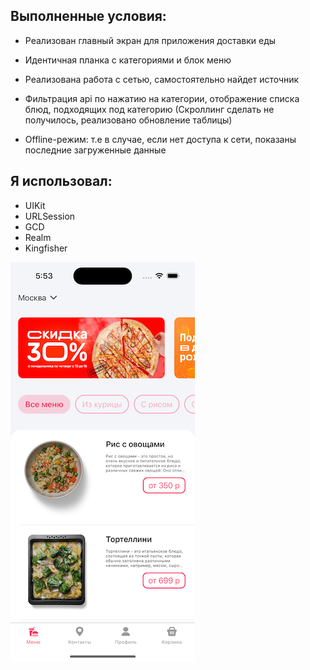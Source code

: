 ## Выполненные условия: 

- Реализован главный экран для приложения доставки еды
- Идентичная планка с категориями и блок меню
- Реализована работа с сетью, самостоятельно найдет источник
- Фильтрация api по нажатию на категории, отображение списка блюд, подходящих под категорию (Скроллинг сделать не получилось, реализовано обновление таблицы)

- Offline-режим: т.е в случае, если нет доступа к сети, показаны последние загруженные данные

## Я использовал:
  
- UIKit
- URLSession
- GCD
- Realm
- Kingfisher
  
 ![MtFoodVC](https://github.com/MatveiSW/MtFood/blob/main/mtFood.png)
